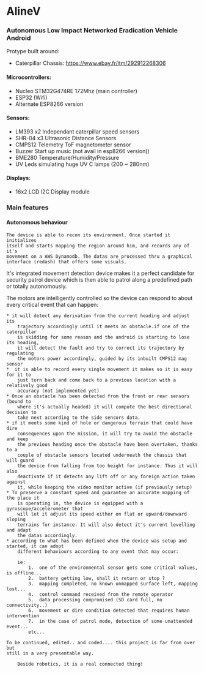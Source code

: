 # AlineV

### Autonomous Low Impact Networked Eradication Vehicle Android

Protype built around:

- Caterpillar Chassis: https://www.ebay.fr/itm/292912268306


#### Microcontrollers:

*  Nucleo STM32G474RE 172Mhz (main controller)
*  ESP32 (Wifi)
*  Alternate ESP8266 version

#### Sensors:

*  LM393 x2     Independant caterpillar speed sensors
*  SHR-04 x3    Ultrasonic Distance Sensors
*  CMPS12       Telemetry ToF magnetometer sensor
*  Buzzer       Start up music (not avail in esp8266 version))
*  BME280       Temperature/Humidity/Pressure
*  UV Leds simulating huge UV C lamps (200 ~ 280nm)


#### Displays:
*  16x2 LCD I2C Display module


### Main features
#### Autonomous behaviour
    The device is able to recon its environment. Once started it initializes 
    itself and starts mapping the region around him, and records any of it's 
    movement on a AWS Dynamodb. The datas are processed thru a graphical 
    interface (redash) that offers some visuals.
    
It's integrated movement detection device makes it a perfect candidate for 
security patrol device which is then able to patrol along a predefined path or 
totally autonomously.

The motors are intelligently controlled so the device can respond to about every
critical event that can happen:

    * it will detect any derivation from the current heading and adjust its 
        trajectory accordingly until it meets an obstacle.if one of the caterpillar 
        is skidding for some reason and the android is starting to lose its heading,
        it will detect the fault and try to correct its trajectory by regulating 
        the motors power accordingly, guided by its inbuilt CMPS12 mag sensor
    *  it is able to record every single movement it makes so it is easy for it to
        just turn back and come back to a previous location with a relatively good
        accuracy (not implemented yet)
    * Once an obstacle has been detected from the front or rear sensors (bound to
        where it's actually headed) it will compute the best directional decision to 
        take next according to the side sensors data.
    * if it meets some kind of hole or dangerous terrain that could have dire 
        consequences upon the mission, it will try to avoid the obstacle and keep
        the previous heading once the obstacle have been overtaken, thanks to a 
        couple of obstacle sensors located underneath the chassis that will guard
        the device from falling from too height for instance. Thus it will also 
        deactivate if it detects any lift off or any foreign action taken against
        it, while keeping the video monitor active (if previously setup)
    * To preserve a constant speed and guarantee an accurate mapping of the place it
        is operating in, the device is equipped with a gyroscope/accelerometer that
        will let it adjust its speed either on flat or upward/downward sloping 
        terrains for instance. It will also detect it's current levelling and adapt
        the datas accordingly.
    * according to what has been defined when the device was setup and started, it can adopt
        different behaviours according to any event that may occur:
        
        ie:
            1.  one of the environmental sensor gets some critical values, is offline...
            2.  battery getting low, shall it return or stop ?
            3.  mapping completed, no known unmapped surface left, mapping lost...
            4.  control command received from the remote operator
            5.  data processing compromised (SD card full, no connectivity..)
            6.  movement or dire condition detected that requires human intervention
            7.  in the case of patrol mode, detection of some unattended event...
            etc...
            
    To be continued, edited.. and coded.... this project is far from over but 
    still in a very presentable way.
        
        Beside robotics, it is a real connected thing!
    
 
        

